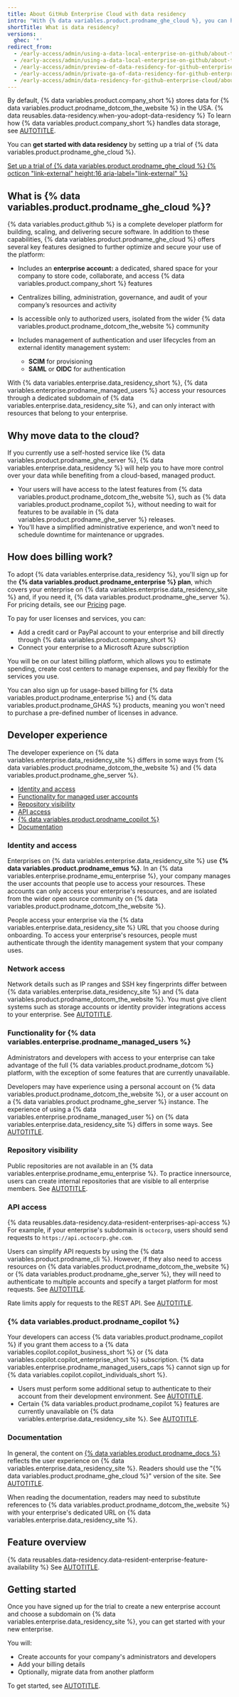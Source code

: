 ```yaml
---
title: About GitHub Enterprise Cloud with data residency
intro: "With {% data variables.product.prodname_ghe_cloud %}, you can have more control over your data without needing to host your own platform."
shortTitle: What is data residency?
versions:
  ghec: '*'
redirect_from:
  - /early-access/admin/using-a-data-local-enterprise-on-github/about-the-alpha-of-data-locality-for-github-enterprise-cloud
  - /early-access/admin/using-a-data-local-enterprise-on-github/about-the-alpha-of-data-residency-for-github-enterprise-cloud
  - /early-access/admin/preview-of-data-residency-for-github-enterprise/about-the-preview-of-data-residency-for-github-enterprise
  - /early-access/admin/private-ga-of-data-residency-for-github-enterprise-cloud/about-the-private-ga-of-data-residency-for-github-enterprise-cloud
  - /early-access/admin/data-residency-for-github-enterprise-cloud/about-data-residency-for-github-enterprise-cloud
---
```


By default, {% data variables.product.company_short %} stores data for {% data variables.product.prodname_dotcom_the_website %} in the USA. {% data reusables.data-residency.when-you-adopt-data-residency %} To learn how {% data variables.product.company_short %} handles data storage, see [AUTOTITLE](/admin/data-residency/about-storage-of-your-data-with-data-residency).

You can **get started with data residency** by setting up a trial of {% data variables.product.prodname_ghe_cloud %}.

<a href="https://github.com/account/enterprises/new?ref_cta=GHEC+trial&ref_loc=about+ghec+with+data+residency&ref_page=docs" target="_blank" class="btn btn-primary mt-3 mr-3 no-underline"><span>Set up a trial of {% data variables.product.prodname_ghe_cloud %}</span> {% octicon "link-external" height:16 aria-label="link-external" %}</a>

## What is {% data variables.product.prodname_ghe_cloud %}?

{% data variables.product.github %} is a complete developer platform for building, scaling, and delivering secure software. In addition to these capabilities, {% data variables.product.prodname_ghe_cloud %} offers several key features designed to further optimize and secure your use of the platform:

* Includes an **enterprise account:** a dedicated, shared space for your company to store code, collaborate, and access {% data variables.product.company_short %} features
* Centralizes billing, administration, governance, and audit of your company’s resources and activity
* Is accessible only to authorized users, isolated from the wider {% data variables.product.prodname_dotcom_the_website %} community
* Includes management of authentication and user lifecycles from an external identity management system:

  * **SCIM** for provisioning
  * **SAML** or **OIDC** for authentication

With {% data variables.enterprise.data_residency_short %}, {% data variables.enterprise.prodname_managed_users %} access your resources through a dedicated subdomain of {% data variables.enterprise.data_residency_site %}, and can only interact with resources that belong to your enterprise.

## Why move data to the cloud?

If you currently use a self-hosted service like {% data variables.product.prodname_ghe_server %}, {% data variables.enterprise.data_residency %} will help you to have more control over your data while benefiting from a cloud-based, managed product.

* Your users will have access to the latest features from {% data variables.product.prodname_dotcom_the_website %}, such as {% data variables.product.prodname_copilot %}, without needing to wait for features to be available in {% data variables.product.prodname_ghe_server %} releases.
* You'll have a simplified administrative experience, and won't need to schedule downtime for maintenance or upgrades.

## How does billing work?

To adopt {% data variables.enterprise.data_residency %}, you'll sign up for the **{% data variables.product.prodname_enterprise %} plan**, which covers your enterprise on {% data variables.enterprise.data_residency_site %} and, if you need it, {% data variables.product.prodname_ghe_server %}. For pricing details, see our [Pricing](https://github.com/pricing) page.

To pay for user licenses and services, you can:
* Add a credit card or PayPal account to your enterprise and bill directly through {% data variables.product.company_short %}
* Connect your enterprise to a Microsoft Azure subscription

You will be on our latest billing platform, which allows you to estimate spending, create cost centers to manage expenses, and pay flexibly for the services you use.

You can also sign up for usage-based billing for {% data variables.product.prodname_enterprise %} and {% data variables.product.prodname_GHAS %} products, meaning you won't need to purchase a pre-defined number of licenses in advance.

## Developer experience

The developer experience on {% data variables.enterprise.data_residency_site %} differs in some ways from {% data variables.product.prodname_dotcom_the_website %} and {% data variables.product.prodname_ghe_server %}.

* [Identity and access](#identity-and-access)
* [Functionality for managed user accounts](#functionality-for-managed-user-accounts)
* [Repository visibility](#repository-visibility)
* [API access](#api-access)
* [{% data variables.product.prodname_copilot %}](#github-copilot)
* [Documentation](#documentation)

### Identity and access

Enterprises on {% data variables.enterprise.data_residency_site %} use **{% data variables.product.prodname_emus %}**. In an {% data variables.enterprise.prodname_emu_enterprise %}, your company manages the user accounts that people use to access your resources. These accounts can only access your enterprise's resources, and are isolated from the wider open source community on {% data variables.product.prodname_dotcom_the_website %}.

People access your enterprise via the {% data variables.enterprise.data_residency_site %} URL that you choose during onboarding. To access your enterprise's resources, people must authenticate through the identity management system that your company uses.

### Network access

Network details such as IP ranges and SSH key fingerprints differ between {% data variables.enterprise.data_residency_site %} and {% data variables.product.prodname_dotcom_the_website %}. You must give client systems such as storage accounts or identity provider integrations access to your enterprise. See [AUTOTITLE](/admin/data-residency/network-details-for-ghecom).

### Functionality for {% data variables.enterprise.prodname_managed_users %}

Administrators and developers with access to your enterprise can take advantage of the full {% data variables.product.prodname_dotcom %} platform, with the exception of some features that are currently unavailable.

Developers may have experience using a personal account on {% data variables.product.prodname_dotcom_the_website %}, or a user account on a {% data variables.product.prodname_ghe_server %} instance. The experience of using a {% data variables.enterprise.prodname_managed_user %} on {% data variables.enterprise.data_residency_site %} differs in some ways. See [AUTOTITLE](/admin/identity-and-access-management/understanding-iam-for-enterprises/abilities-and-restrictions-of-managed-user-accounts).

### Repository visibility

Public repositories are not available in an {% data variables.enterprise.prodname_emu_enterprise %}. To practice innersource, users can create internal repositories that are visible to all enterprise members. See [AUTOTITLE](/repositories/creating-and-managing-repositories/about-repositories#about-internal-repositories).

### API access

{% data reusables.data-residency.data-resident-enterprises-api-access %} For example, if your enterprise's subdomain is `octocorp`, users should send requests to `https://api.octocorp.ghe.com`.

Users can simplify API requests by using the {% data variables.product.prodname_cli %}. However, if they also need to access resources on {% data variables.product.prodname_dotcom_the_website %} or {% data variables.product.prodname_ghe_server %}, they will need to authenticate to multiple accounts and specify a target platform for most requests. See [AUTOTITLE](/github-cli/github-cli/using-multiple-accounts).

Rate limits apply for requests to the REST API. See [AUTOTITLE](/rest/overview/rate-limits-for-the-rest-api).

### {% data variables.product.prodname_copilot %}

Your developers can access {% data variables.product.prodname_copilot %} if you grant them access to a {% data variables.copilot.copilot_business_short %} or {% data variables.copilot.copilot_enterprise_short %} subscription. {% data variables.enterprise.prodname_managed_users_caps %} cannot sign up for {% data variables.copilot.copilot_individuals_short %}.

* Users must perform some additional setup to authenticate to their account from their development environment. See [AUTOTITLE](/copilot/managing-copilot/configure-personal-settings/using-github-copilot-with-an-account-on-ghecom).
* Certain {% data variables.product.prodname_copilot %} features are currently unavailable on {% data variables.enterprise.data_residency_site %}. See [AUTOTITLE](/admin/data-residency/feature-overview-for-github-enterprise-cloud-with-data-residency#currently-unavailable-features).

### Documentation

In general, the content on [{% data variables.product.prodname_docs %}](/enterprise-cloud@latest) reflects the user experience on {% data variables.enterprise.data_residency_site %}. Readers should use the "{% data variables.product.prodname_ghe_cloud %}" version of the site. See [AUTOTITLE](/get-started/using-github-docs/about-versions-of-github-docs#about-versions-of-github-docs).

When reading the documentation, readers may need to substitute references to {% data variables.product.prodname_dotcom_the_website %} with your enterprise's dedicated URL on {% data variables.enterprise.data_residency_site %}.

## Feature overview

{% data reusables.data-residency.data-resident-enterprise-feature-availability %} See [AUTOTITLE](/admin/data-residency/feature-overview-for-github-enterprise-cloud-with-data-residency).

## Getting started

Once you have signed up for the trial to create a new enterprise account and choose a subdomain on {% data variables.enterprise.data_residency_site %}, you can get started with your new enterprise.

You will:

* Create accounts for your company's administrators and developers
* Add your billing details
* Optionally, migrate data from another platform

To get started, see [AUTOTITLE](/admin/data-residency/getting-started-with-data-residency-for-github-enterprise-cloud).
